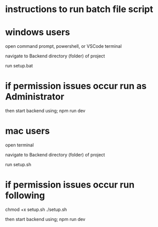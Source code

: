 # instructions to run batch file script

# windows users
open command prompt, powershell, or VSCode terminal

navigate to Backend directory (folder) of project

run setup.bat

# if permission issues occur run as Administrator

then start backend using; npm run dev

# mac users

open terminal

navigate to Backend directory (folder) of project

run setup.sh

# if permission issues occur run following

chmod +x setup.sh
./setup.sh

then start backend using; npm run dev
